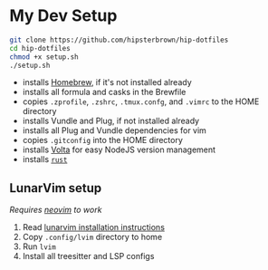 # My Dev Setup

```sh
git clone https://github.com/hipsterbrown/hip-dotfiles
cd hip-dotfiles
chmod +x setup.sh
./setup.sh
```

- installs [Homebrew](https://brew.sh), if it's not installed already
- installs all formula and casks in the Brewfile
- copies `.zprofile`, `.zshrc`, `.tmux.confg`, and `.vimrc` to the HOME directory
- installs Vundle and Plug, if not installed already
- installs all Plug and Vundle dependencies for vim
- copies `.gitconfig` into the HOME directory
- installs [Volta](https://volta.sh/) for easy NodeJS version management
- installs [`rust`](https://rustup.rs/)

## LunarVim setup

_Requires [neovim](https://github.com/neovim/neovim/wiki/Installing-Neovim) to work_

1. Read [lunarvim installation instructions](https://www.lunarvim.org/01-installing.html#stable)
2. Copy `.config/lvim` directory to home
3. Run `lvim`
4. Install all treesitter and LSP configs
